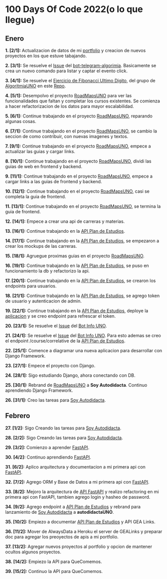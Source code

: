 # 100 Days Of Code 2022(o lo que llegue)

## Enero
**1. [2/1]:** Actualizacion de datos de mi [portfolio](https://github.com/IgnaGarcia/PortfolioReact) y creacion de nuevos proyectos en los que estuve tabajando.

**2. [3/1]:** Se resuelve el [Issue](https://github.com/gnuno/bot-tg-algoritmia/issues/4) del [bot-telegram-algorimia](https://github.com/gnuno/bot-tg-algoritmia). Basicamente se crea un nuevo comando para listar y captar el evento click.

**3. [4/1]:** Se resuelve el [Ejercicio de Fibonacci Ultimo Digito](https://github.com/IgnaGarcia/AlgoritmiaUNO/blob/main/7-FibonacciUltimoDigito/README.md), del grupo de [AlgoritmiaUNO](https://t.me/algoritmiaUNO) en este [Repo](https://github.com/IgnaGarcia/AlgoritmiaUNO?organization=IgnaGarcia&organization=IgnaGarcia).

**4. [5/1]:** Desempolvo el proyecto [RoadMapsUNO](https://github.com/gnuno/web-guides-uno) para ver las funcionalidades que faltan y completar los cursos existentes. Se comienza a hacer refactorizacion de los datos para mayor escalabilidad.

**5. [6/1]:** Continue trabajando en el proyecto [RoadMapsUNO](https://github.com/gnuno/web-guides-uno), reparando algunas cosas.

**6. [7/1]:** Continue trabajando en el proyecto [RoadMapsUNO](https://github.com/gnuno/web-guides-uno), se cambio la seccion de como contribuir, con nuevas imagenes y textos.

**7. [9/1]:** Continue trabajando en el proyecto [RoadMapsUNO](https://github.com/gnuno/web-guides-uno), empece a actualizar las guias y cargar links.

**8. [10/1]:** Continue trabajando en el proyecto [RoadMapsUNO](https://github.com/gnuno/web-guides-uno), dividi las guias de web en frontend y backend.

**9. [11/1]:** Continue trabajando en el proyecto [RoadMapsUNO](https://github.com/gnuno/web-guides-uno), empece a cargar links a las guias de frontend y backend.

**10. [12/1]:** Continue trabajando en el proyecto [RoadMapsUNO](https://github.com/gnuno/web-guides-uno), casi se completa la guia de frontend.

**11. [13/1]:** Continue trabajando en el proyecto [RoadMapsUNO](https://github.com/gnuno/web-guides-uno), se termina la guia de frontend.

**12. [14/1]:** Empece a crear una api de carreras y materias.

**13. [16/1]:** Continue trabajando en la [API Plan de Estudios](https://github.com/gnuno/api-plan-de-estudios).

**14. [17/1]:** Continue trabajando en la [API Plan de Estudios](https://github.com/gnuno/api-plan-de-estudios), se empezaron a crear los mockups de las carreras.

**15. [18/1]:** Agruegue proximas guias en el proyecto [RoadMapsUNO](https://github.com/gnuno/web-guides-uno).

**16. [19/1]:** Continue trabajando en la [API Plan de Estudios](https://github.com/gnuno/api-plan-de-estudios), se puso en funcionamiento la db y refactorizo la api.

**17. [20/1]:** Continue trabajando en la [API Plan de Estudios](https://github.com/gnuno/api-plan-de-estudios), se crearon los endpoints para usuarios.

**18. [21/1]:** Continue trabajando en la [API Plan de Estudios](https://github.com/gnuno/api-plan-de-estudios), se agrego token de usuario y autenticacion de admin.

**19. [22/1]:** Continue trabajando en la [API Plan de Estudios](https://github.com/gnuno/api-plan-de-estudios), deploye la [aplicacion](https://api-plan-de-estudios.herokuapp.com/) y se creo endpoint para refrescar el token.

**20. [23/1]:** Se resuelve el [Issue](https://github.com/gnuno/bot-info-uno/issues/25) del [Bot Info UNO](https://github.com/gnuno/bot-info-uno).

**21. [24/1]:** Se resuelve el [Issue](https://github.com/gnuno/bot-info-uno/issues/29) del [Bot Info UNO](https://github.com/gnuno/bot-info-uno). Para esto ademas se creo el endpoint /course/correlative de la [API Plan de Estudios](https://github.com/gnuno/api-plan-de-estudios).

**22. [25/1]:** Comence a diagramar una nueva aplicacion para desarrollar con Django Framework.

**23. [27/1]:** Empece el proyecto con Django.

**24. [28/1]:** Sigo estudiando Django, ahora conectando con DB.

**25. [30/1]:** Rebrand de [RoadMapsUNO](https://github.com/gnuno/web-guides-uno) a **Soy Autodidacta**. Continuo aprendiendo Django Framework.

**26. [31/1]:** Creo las tareas para [Soy Autodidacta](https://github.com/gnuno/web-guides-uno).

## Febrero
**27. [1/2]:** Sigo Creando las tareas para [Soy Autodidacta](https://github.com/gnuno/web-guides-uno).

**28. [2/2]:** Sigo Creando las tareas para [Soy Autodidacta](https://github.com/gnuno/web-guides-uno).

**29. [3/2]:** Comienzo a aprender [FastAPI](https://github.com/IgnaGarcia/lifemanager-api).

**30. [4/2]:** Continuo aprendiendo [FastAPI](https://github.com/IgnaGarcia/lifemanager-api).

**31. [6/2]:** Aplico arquitectura y documentacion a mi primera api con [FastAPI](https://github.com/IgnaGarcia/lifemanager-api).

**32. [7/2]:** Agrego ORM y Base de Datos a mi primera api con [FastAPI](https://github.com/IgnaGarcia/lifemanager-api).

**33. [8/2]:** Mejoro la arquitectura de [API FastAPI](https://github.com/IgnaGarcia/lifemanager-api) y realizo refactoring en mi primera api con FastAPI, tambien agrego login y hasheo de password.

**34. [9/2]:** Agrego endpoint a [API Plan de Estudios](https://github.com/gnuno/api-plan-de-estudios) y rebrand para lanzamiento de [Soy Autodidacta](https://github.com/gnuno/web-guides-uno) a **autodidactaUNO**.

**35. [10/2]:** Empiezo a documentar [API Plan de Estudios](https://github.com/gnuno/api-plan-de-estudios) y API GEA Links.

**36. [11/2]:** Mover de AlwaysData a Heroku el server de GEALinks y preparar doc para agregar los preoyectos de apis a mi portfolio.

**37. [13/2]:** Agregar nuevos proyectos al portfolio y opcion de mantener ocultos algunos proyectos.

**38. [14/2]:** Empiezo la API para QueComemos.

**39. [15/2]:** Continuo la API para QueComemos.